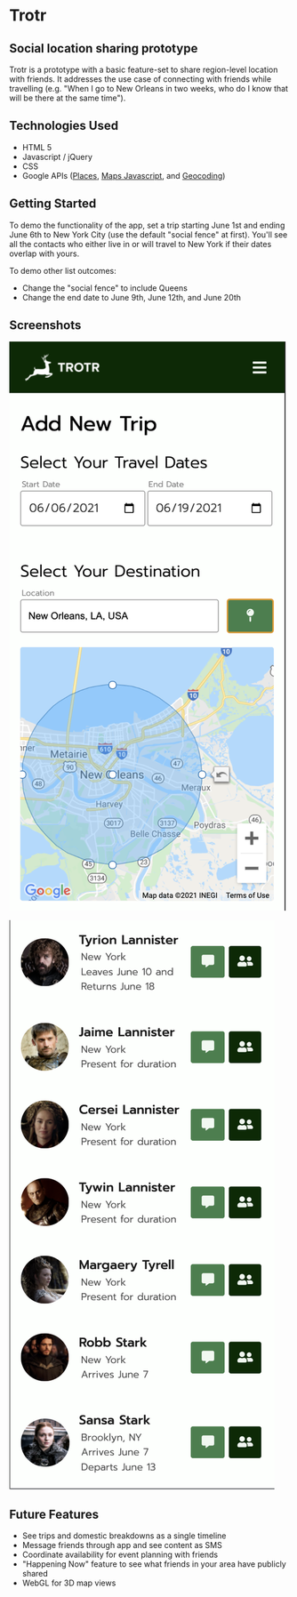 # Trotr

## Social location sharing prototype

Trotr is a prototype with a basic feature-set to share region-level location with friends. It addresses the use case of connecting with friends while travelling (e.g. "When I go to New Orleans in two weeks, who do I know that will be there at the same time").

## Technologies Used
 - HTML 5
 - Javascript / jQuery
 - CSS
 - Google APIs ([Places](https://developers.google.com/maps/documentation/places/web-service/overview), [Maps Javascript](https://developers.google.com/maps/documentation/javascript/overview), and [Geocoding](https://developers.google.com/maps/documentation/geocoding/overview))


## Getting Started

To demo the functionality of the app, set a trip starting June 1st and ending June 6th to New York City (use the default "social fence" at first). You'll see all the contacts who either live in or will travel to New York if their dates overlap with yours. 

To demo other list outcomes:
 - Change the "social fence" to include Queens
 - Change the end date to June 9th, June 12th, and June 20th

## Screenshots

![screenshot](images/readme/screen5.png)

![screenshot](images/readme/screen6.png)


## Future Features

 - See trips and domestic breakdowns as a single timeline
 - Message friends through app and see content as SMS
 - Coordinate availability for event planning with friends
 - "Happening Now" feature to see what friends in your area have publicly shared
 - WebGL for 3D map views